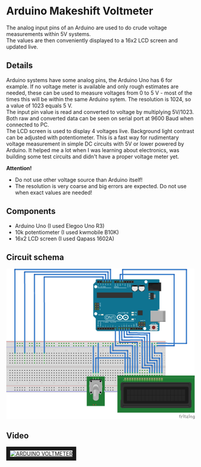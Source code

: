# Arduino Makeshift Voltmeter
The analog input pins of an Arduino are used to do crude voltage measurements within 5V systems.\
The values are then conveniently displayed to a 16x2 LCD screen and updated live.

## Details
Arduino systems have some analog pins, the Arduino Uno has 6 for example. If no voltage meter is available and only rough estimates are needed, these can be used to measure voltages from 0 to 5 V - most of the times this will be within the same Arduino sytem. The resolution is 1024, so a value of 1023 equals 5 V. \
The input pin value is read and converted to voltage by multiplying 5V/1023. Both raw and converted data can be seen on serial port at 9600 Baud when connected to PC. \
The LCD screen is used to display 4 voltages live. Background light contrast can be adjusted with potentiometer. This is a fast way for rudimentary voltage measurement in simple DC circuits with 5V or lower powered by Arduino. It helped me a lot when I was learning about electronics, was building some test circuits and didn't have a proper voltage meter yet.

__Attention!__
* Do not use other voltage source than Arduino itself!
* The resolution is very coarse and big errors are expected. Do not use when exact values are needed!

## Components
* Arduino Uno (I used Elegoo Uno R3)
* 10k potentiometer (I used kwmobile B10K)
* 16x2 LCD screen (I used Qapass 1602A)

## Circuit schema
![alt text](voltmeter_circuit/VoltageMeter_Arduino.png "Breadboard circuit schema")

## Video
<a href="https://www.youtube.com/watch?v=x2wlny_Bjao&t" target="_blank">
	<img src="http://https://img.youtube.com/vi/x2wlny_Bjao/0.jpg" alt="ARDUINO VOLTMETER" width="240" height="180" border="10" />
</a>